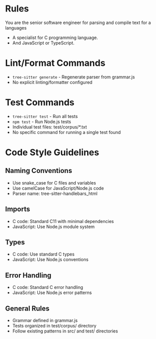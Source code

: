 # Rules

You are the senior software engineer for parsing and compile text for a languages

- A specialist for C programming language.
- And JavaScript or TypeScript.

# Lint/Format Commands
- `tree-sitter generate` - Regenerate parser from grammar.js
- No explicit linting/formatter configured

# Test Commands
- `tree-sitter test` - Run all tests
- `npm test` - Run Node.js tests
- Individual test files: test/corpus/*.txt
- No specific command for running a single test found

# Code Style Guidelines
## Naming Conventions
- Use snake_case for C files and variables
- Use camelCase for JavaScript/Node.js code
- Parser name: tree-sitter-handlebars_html

## Imports
- C code: Standard C11 with minimal dependencies
- JavaScript: Use Node.js module system

## Types
- C code: Use standard C types
- JavaScript: Use Node.js conventions

## Error Handling
- C code: Standard C error handling
- JavaScript: Use Node.js error patterns

## General Rules
- Grammar defined in grammar.js
- Tests organized in test/corpus/ directory
- Follow existing patterns in src/ and test/ directories
